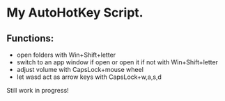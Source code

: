# My AutoHotKey Script.

## Functions:

- open folders with Win+Shift+letter
- switch to an app window if open or open it if not with Win+Shift+letter
- adjust volume with CapsLock+mouse wheel
- let wasd act as arrow keys with CapsLock+w,a,s,d

Still work in progress!
